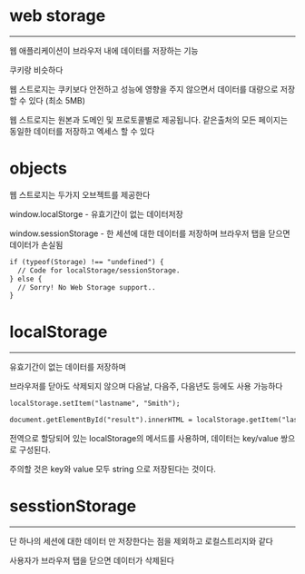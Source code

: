 # web storage
-----------------

웹 애플리케이션이 브라우저 내에 데이터를 저장하는 기능

쿠키랑 비슷하다

웹 스트로지는 쿠키보다 안전하고 성능에 영향을 주지 않으면서 데이터를 대량으로 저장할 수 있다 (최소 5MB)

웹 스트로지는 원본과 도메인 및 프로토콜별로 제공됩니다.  같은출처의 모든 페이지는 동일한 데이터를 저장하고 엑세스 할 수 있다

# objects

웹 스트로지는 두가지 오브젝트를 제공한다

window.localStorge - 유효기간이 없는 데이터저장

window.sessionStorage - 한 세션에 대한 데이터를 저장하며 브라우저 탭을 닫으면 데이터가 손실됨

```html
if (typeof(Storage) !== "undefined") {
  // Code for localStorage/sessionStorage.
} else {
  // Sorry! No Web Storage support..
}
```

# localStorage
-----------------

유효기간이 없는 데이터를 저장하며

브라우저를 닫아도 삭제되지 않으며 다음날, 다음주, 다음년도 등에도 사용 가능하다

```html
localStorage.setItem("lastname", "Smith");

document.getElementById("result").innerHTML = localStorage.getItem("lastname");
```

전역으로 할당되어 있는 localStorage의 메서드를 사용하며, 데이터는 key/value 쌍으로 구성된다.

주의할 것은 key와 value 모두 string 으로 저장된다는 것이다.

# sesstionStorage
--------------------

단 하나의 세션에 대한 데이터 만 저장한다는 점을 제외하고 로컬스트리지와 같다

사용자가 브라우저 탭을 닫으면 데이터가 삭제된다
